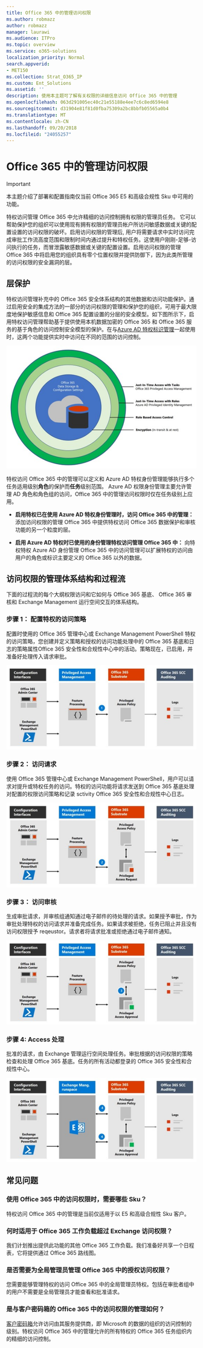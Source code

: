 ```yaml
---
title: Office 365 中的管理访问权限
ms.author: robmazz
author: robmazz
manager: laurawi
ms.audience: ITPro
ms.topic: overview
ms.service: o365-solutions
localization_priority: Normal
search.appverid:
- MET150
ms.collection: Strat_O365_IP
ms.custom: Ent_Solutions
ms.assetid: ''
description: 使用本主题可了解有关权限的详细信息访问 Office 365 中的管理
ms.openlocfilehash: 063d291005ec40c21e55188e4ee7c6c8ed6594e8
ms.sourcegitcommit: d31904e81f81d0fba75309a2bc8bbfb05565a0b4
ms.translationtype: MT
ms.contentlocale: zh-CN
ms.lasthandoff: 09/20/2018
ms.locfileid: "24055257"
---
```

# <a name="privileged-access-management-in-office-365"></a>Office 365 中的管理访问权限

> [!IMPORTANT]
> 本主题介绍了部署和配置指南仅当前 Office 365 E5 和高级合规性 Sku 中可用的功能。

特权访问管理 Office 365 中允许精细的访问控制拥有权限的管理员任务。 它可以帮助保护您的组织可以使用现有拥有权限的管理员帐户所访问敏感数据或关键的配置设置的访问权限的破坏。启用访问权限的管理后, 用户将需要请求中实时访问完成审批工作流高度范围和限制时间内通过提升和特权任务。这使用户刚刚-足够-访问执行的任务，而冒泄露敏感数据或关键的配置设置。启用访问权限的管理 Office 365 中将启用您的组织具有零个位置权限并提供防御下，因为此类所管理的访问权限的安全漏洞的层。 

## <a name="layers-of-protection"></a>层保护

特权访问管理补充中的 Office 365 安全体系结构的其他数据和访问功能保护。通过启用安全的集成方法的一部分的访问权限的管理和保护您的组织，可用于最大限度地保护敏感信息和 Office 365 配置设置的分层的安全模型。如下图所示下，启用特权访问管理帮助基于提供使用本机数据加密的 Office 365 和 Office 365 服务的基于角色的访问控制安全模型的保护。在与[Azure AD 特权标识管理](https://docs.microsoft.com/azure/active-directory/active-directory-privileged-identity-management-configure)一起使用时，这两个功能提供实时中访问在不同的范围的访问控制。

![Office 365 中的分层的保护](media/pam-layered-protection.jpg)

特权访问 Office 365 中的管理可以定义和 Azure AD 特权身份管理能够执行多个任务适用级别**角色**的保护而**任务**级别范围。 Azure AD 权限身份管理主要允许管理 AD 角色和角色组的访问，Office 365 中的管理访问权限时仅在任务级别上应用。

- **启用特权已在使用 Azure AD 特权身份管理时，访问 Office 365 中的管理：** 添加访问权限的管理 Office 365 中提供特权访问 Office 365 数据保护和审核功能的另一个粒度的层。

- **启用 Azure AD 特权时已使用的身份管理特权访问管理 Office 365 中：** 向特权特权 Azure AD 身份管理 Office 365 中的访问管理可以扩展特权的访问由用户的角色或标识主要定义的 Office 365 以外的数据。  

## <a name="privileged-access-management-architecture-and-process-flow"></a>访问权限的管理体系结构和过程流

下面的过程流的每个大纲权限访问和它如何与 Office 365 基底、 Office 365 审核和 Exchange Management 运行空间交互的体系结构。

### <a name="step-1-configuring-a-privileged-access-policy"></a>步骤 1： 配置特权的访问策略

配置时使用的 Office 365 管理中心或 Exchange Management PowerShell 特权的访问策略，您创建并定义策略和授权的访问功能处理中的 Office 365 基底和日志的策略属性Office 365 安全性和合规性中心中的活动。策略现在，已启用，并准备好处理传入请求审批。

![步骤 1-创建策略](media/pam-step1-policy-creation.jpg)

### <a name="step-2-access-request"></a>步骤 2： 访问请求

使用 Office 365 管理中心或 Exchange Management PowerShell，用户可以请求对提升或特权任务的访问。特权的访问功能将请求发送到 Office 365 基底处理对配置的权限访问策略和记录 sctivity Office 365 安全性和合规性中心日志。

![步骤 2-访问请求](media/pam-step2-access-request.jpg)

### <a name="step-3-access-approval"></a>步骤 3： 访问审核

生成审批请求，并审核组通知通过电子邮件的待处理的请求。如果授予审批，作为审批处理特权的访问请求并准备完成任务。如果请求被拒绝，任务已阻止并且没有访问权限授予 reqeustor。请求者将请求批准或拒绝通过电子邮件通知。

![步骤 3-访问审核](media/pam-step3-access-approval.jpg)

### <a name="step-4-access-processing"></a>步骤 4: Access 处理

批准的请求，由 Exchange 管理运行空间处理任务。审批根据的访问权限的策略检查和处理 Office 365 基底。任务的所有活动都登录的 Office 365 安全性和合规性中心。

![步骤 4-访问处理](media/pam-step4-access-processing.jpg)

## <a name="frequently-asked-questions"></a>常见问题

### <a name="what-skus-do-i-need-to-use-privileged-access-in-office-365"></a>使用 Office 365 中的访问权限时，需要哪些 Sku？
特权访问 Office 365 中的管理是当前仅适用于以 E5 和高级合规性 Sku 客户。

### <a name="when-will-privileged-access-be-available-for-office-365-workloads-beyond-exchange"></a>何时适用于 Office 365 工作负载超过 Exchange 访问权限？
我们计划推出提供此功能的其他 Office 365 工作负载。我们准备好共享一个日程表，它将提供通过 Office 365 路线图。

### <a name="do-i-need-to-be-a-global-admin-to-manage-privileged-access-in-office-365"></a>是否需要为全局管理员管理 Office 365 中的授权访问权限？
您需要能够管理特权的访问 Office 365 中的全局管理员特权。包括在审批者组中的用户不需要是全局管理员才能查看和批准请求。 

### <a name="how-is-privileged-access-management-in-office-365-related-to-customer-lockbox"></a>是与客户密码箱的 Office 365 中的访问权限的管理如何？
[客户密码箱](https://support.office.com/article/Office-365-Customer-Lockbox-Requests-36f9cdd1-e64c-421b-a7e4-4a54d16440a2)允许访问由其服务提供商，即 Microsoft 的数据的组织的访问控制的级别。特权访问 Office 365 中的管理允许的所有特权的 Office 365 任务组织内的精细的访问控制。